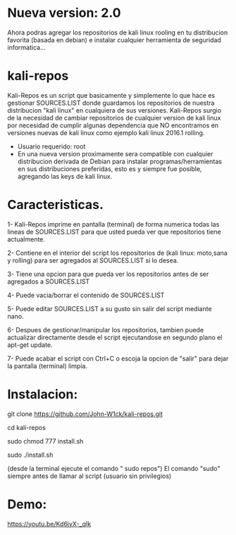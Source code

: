 # Nueva version: 2.0 
Ahora podras agregar los repositorios de kali linux rooling en tu distribucion favorita (basada en debian) e instalar cualquier herramienta de seguridad informatica...

# kali-repos
Kali-Repos es un script que basicamente y simplemente lo que hace es gestionar SOURCES.LIST donde guardamos los repositorios de nuestra distribucion "kali linux" en cualquiera de sus versiones.
Kali-Repos surgio de la necesidad de cambiar repositorios de cualquier version de kali linux por necesidad de cumplir algunas dependencia que NO encontramos en versiones nuevas de kali linux como ejemplo kali linux 2016.1 rolling.

- Usuario requerido: root
- En una nueva version proximamente sera compatible con cualquier distribucion derivada de Debian para instalar programas/herramientas en sus distribuciones preferidas, esto es y siempre fue posible, agregando las keys de kali linux.

# Caracteristicas.

1- Kali-Repos imprime en pantalla (terminal) de forma numerica todas las lineas de SOURCES.LIST para que usted pueda ver que repositorios tiene actualmente.

2- Contiene en el interior del script los repositorios de (kali linux: moto,sana y rolling) para ser agregados al SOURCES.LIST si lo desea.

3- Tiene una opcion para que pueda ver los repositorios antes de ser agregados a SOURCES.LIST

4- Puede vacia/borrar el contenido de SOURCES.LIST

5- Puede editar SOURCES.LIST a su gusto sin salir del script mediante nano.

6- Despues de gestionar/manipular los repositorios, tambien puede actualizar directamente desde el script ejecutandose en segundo plano el apt-get update.

7- Puede acabar el script con Ctrl+C o escoja la opcion de "salir" para dejar la pantalla (terminal) limpia.

# Instalacion:

git clone https://github.com/John-W1ck/kali-repos.git

cd  kali-repos

sudo chmod 777 install.sh

sudo ./install.sh

(desde la terminal ejecute el comando " sudo repos")
El comando "sudo" siempre antes de llamar al script (usuario sin privilegios)
 # Demo:
https://youtu.be/Kd6jyX-_qIk
